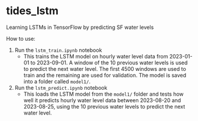 # tides_lstm
Learning LSTMs in TensorFlow by predicting SF water levels

How to use:
1. Run the `lstm_train.ipynb` notebook  
    * This trains the LSTM model on hourly water level data from 2023-01-01 to 2023-09-01. A window of the 10 previous water levels is used to predict the next water level. The first 4500 windows are used to train and the remaining are used for validation. The model is saved into a folder called `model1/`.
2. Run the `lstm_predict.ipynb` notebook
    * This loads the LSTM model from the `model1/` folder and tests how well it predicts hourly water level data between 2023-08-20 and 2023-08-25, using the 10 previous water levels to predict the next water level.  
